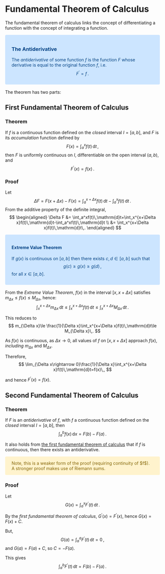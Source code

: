 # Fundamental Theorem of Calculus
The fundamental theorem of calculus links the concept of differentiating a function with the concept of integrating a function.
 
<div style="color: #004085;background-color: #cce5ff;border-color: #b8daff;   position: relative;padding: .75rem 1.25rem;margin-bottom: 1rem;border: 1px solid transparent;border-radius: .25rem;">
    
### The Antiderivative
The _antiderivative_ of some function $f$ is the function $F$ whose derivative is equal to the original function $f$, i.e. $$F^\prime = f\,.$$
</div>

The theorem has two parts:

## First Fundamental Theorem of Calculus
### Theorem
If $f$ is a continuous function defined on the _closed_ interval $I=[a,b]$, and $F$ is its _accumulation_ function defined by
$$
F(x)=\int_a^xf(t)\,\mathrm{d}{t}\,,
$$
then $F$ is uniformly continuous on $I$, differentiable on the open interval $(a, b)$, and
$$F^\prime(x)=f(x)\,.$$

### Proof
Let 
$$
    \Delta F = F(x+\Delta x) - F(x) = \int_a^{x+\Delta x}f(t)\,\mathrm{d}t-\int_a^xf(t)\,\mathrm{d}t\,.
$$
From the additive property of the definite integral,
$$
\begin{aligned}
    \Delta F &= \int_a^xf(t)\,\mathrm{d}t+\int_x^{x+\Delta x}f(t)\,\mathrm{d}t-\int_a^xf(t)\,\mathrm{d}t \\
             &= \int_x^{x+\Delta x}f(t)\,\mathrm{d}t\,.
\end{aligned}
$$

<div style="color: #004085;background-color: #cce5ff;border-color: #b8daff;   position: relative;padding: .75rem 1.25rem;margin-bottom: 1rem;border: 1px solid transparent;border-radius: .25rem;">

#### Extreme Value Theorem
If $g(x)$ is continuous on $[a, b]$ then there exists $c,d\in[a,b]$ such that
$$g(c)\ge g(x)\ge g(d)\,,$$
for all $x\in[a,b]$.
</div>

From the _Extreme Value Theorem_, $f(x)$ in the interval $[x,x+\Delta x]$ satisfies $m_{\Delta x} \le f(x) \le M_{\Delta x}$, hence:
$$
    \int_x^{x+\Delta x}m_{\Delta x}\,\mathrm{d}t\le \int_x^{x+\Delta x}f(t)\,\mathrm{d}t\le \int_x^{x+\Delta x}M_{\Delta x}\,\mathrm{d}t\,.
$$

This reduces to
$$
    m_{\Delta x}\le \frac{1}{\Delta x}\int_x^{x+\Delta x}f(t)\,\mathrm{d}t\le M_{\Delta x}\,.
$$

As $f(x)$ is continuous, as $\Delta x\rightarrow 0$, all values of $f$ on $[x, x+\Delta x]$ approach $f(x)$, _including_ $m_{\Delta x}$ and $M_{\Delta x}$. 

Therefore,
$$
\lim_{\Delta x\rightarrow 0}\frac{1}{\Delta x}\int_x^{x+\Delta x}f(t)\,\mathrm{d}t=f(x)\,,
$$

and hence $F^\prime(x)=f(x)$.

## Second Fundamental Theorem of Calculus
### Theorem
If $F$ is an _antiderivative_ of $f$, with $f$ a continuous function defined on the _closed_ interval $I=[a,b]$, then
$$
\int_a^b f(x)\,\mathrm{d}x=F(b)-F(a)\,.
$$

It also holds from [the first fundamental theorem of calculus](#First-Fundamental-Theorem-of-Calculus) that if $f$ is continuous, then there exists an antiderivative.

<div style="color: #856404;background-color: #fff3cd;border-color: #ffeeba;position: relative;padding: .75rem 1.25rem;margin-bottom: 1rem;border: 1px solid transparent;border-radius: .25rem;">
Note, this is a weaker form of the proof (requiring continuity of $f$). A stronger proof makes use of Riemann sums.
</div>

### Proof
Let $$G(x) = \int_a^xF^\prime(t)\,\mathrm{d}t\,.$$

By the _first fundamental theorem of calculus_, $G^\prime(x)=F^\prime(x)$, hence $G(x)=F(x)+C$. 

But, 
$$
G(a)=\int_a^a F^\prime(t)\,\mathrm{d}t=0\,,
$$
and $G(a)=F(a)+C$, so $C=-F(a)$. 

This gives
$$
\int_a^bF^\prime(t)\,\mathrm{d}t = F(b) - F(a)\,.
$$